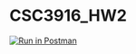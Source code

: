 # CSC3916_HW2

[![Run in Postman](https://run.pstmn.io/button.svg)](https://app.getpostman.com/run-collection/ce6777c24a1881a4f2c5#?env%5BHW2%5D=W3sidHlwZSI6InRleHQiLCJlbmFibGVkIjp0cnVlLCJrZXkiOiJVTklRVUVfS0VZIiwidmFsdWUiOiJUd28ifSx7InR5cGUiOiJ0ZXh0IiwiZW5hYmxlZCI6dHJ1ZSwia2V5IjoidG9rZW4iLCJ2YWx1ZSI6IiJ9LHsidHlwZSI6InRleHQiLCJlbmFibGVkIjp0cnVlLCJrZXkiOiJlY2hvX2JvZHkiLCJ2YWx1ZSI6IiJ9XQ==)

